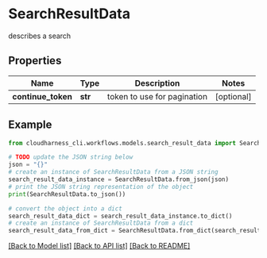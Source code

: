 # SearchResultData

describes a search

## Properties

Name | Type | Description | Notes
------------ | ------------- | ------------- | -------------
**continue_token** | **str** | token to use for pagination | [optional] 

## Example

```python
from cloudharness_cli.workflows.models.search_result_data import SearchResultData

# TODO update the JSON string below
json = "{}"
# create an instance of SearchResultData from a JSON string
search_result_data_instance = SearchResultData.from_json(json)
# print the JSON string representation of the object
print(SearchResultData.to_json())

# convert the object into a dict
search_result_data_dict = search_result_data_instance.to_dict()
# create an instance of SearchResultData from a dict
search_result_data_from_dict = SearchResultData.from_dict(search_result_data_dict)
```
[[Back to Model list]](../README.md#documentation-for-models) [[Back to API list]](../README.md#documentation-for-api-endpoints) [[Back to README]](../README.md)


